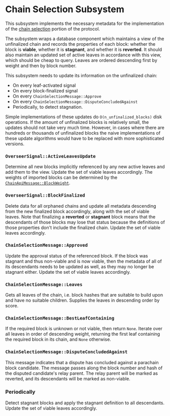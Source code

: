 # Chain Selection Subsystem

This subsystem implements the necessary metadata for the implementation of the [chain selection](../../protocol-chain-selection.md) portion of the protocol.

The subsystem wraps a database component which maintains a view of the unfinalized chain and records the properties of each block: whether the block is **viable**, whether it is **stagnant**, and whether it is **reverted**. It should also maintain an updated set of active leaves in accordance with this view, which should be cheap to query. Leaves are ordered descending first by weight and then by block number.

This subsystem needs to update its information on the unfinalized chain:
  * On every leaf-activated signal
  * On every block-finalized signal
  * On every `ChainSelectionMessage::Approve`
  * On every `ChainSelectionMessage::DisputeConcludedAgainst`
  * Periodically, to detect stagnation.

Simple implementations of these updates do `O(n_unfinalized_blocks)` disk operations. If the amount of unfinalized blocks is relatively small, the updates should not take very much time. However, in cases where there are hundreds or thousands of unfinalized blocks the naive implementations of these update algorithms would have to be replaced with more sophisticated versions.

### `OverseerSignal::ActiveLeavesUpdate`

Determine all new blocks implicitly referenced by any new active leaves and add them to the view. Update the set of viable leaves accordingly. The weights of imported blocks can be determined by the [`ChainApiMessage::BlockWeight`](../../types/overseer-protocol.md#chain-api-message).

### `OverseerSignal::BlockFinalized`

Delete data for all orphaned chains and update all metadata descending from the new finalized block accordingly, along with the set of viable leaves. Note that finalizing a **reverted** or **stagnant** block means that the descendants of those blocks may lose that status because the definitions of those properties don't include the finalized chain. Update the set of viable leaves accordingly.

### `ChainSelectionMessage::Approved`

Update the approval status of the referenced block. If the block was stagnant and thus non-viable and is now viable, then the metadata of all of its descendants needs to be updated as well, as they may no longer be stagnant either. Update the set of viable leaves accordingly.

### `ChainSelectionMessage::Leaves`

Gets all leaves of the chain, i.e. block hashes that are suitable to build upon and have no suitable children. Supplies the leaves in descending order by score.

### `ChainSelectionMessage::BestLeafContaining`

If the required block is unknown or not viable, then return `None`. Iterate over all leaves in order of descending weight, returning the first leaf containing the required block in its chain, and `None` otherwise.

### `ChainSelectionMessage::DisputeConcludedAgainst`
This message indicates that a dispute has concluded against a parachain block candidate. The message passes along the block number and hash of the disputed candidate's relay parent. The relay parent will be marked as reverted, and its descendants will be marked as non-viable.


### Periodically

Detect stagnant blocks and apply the stagnant definition to all descendants. Update the set of viable leaves accordingly.
